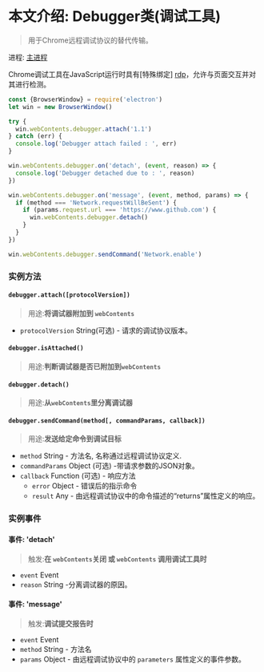 # 本文介绍: Debugger类(调试工具)

> 用于Chrome远程调试协议的替代传输。

进程: [主进程](../glossary.md#主进程)    

Chrome调试工具在JavaScript运行时具有[特殊绑定] [rdp]，允许与页面交互并对其进行检测。
```JavaScript
const {BrowserWindow} = require('electron')
let win = new BrowserWindow()

try {
  win.webContents.debugger.attach('1.1')
} catch (err) {
  console.log('Debugger attach failed : ', err)
}

win.webContents.debugger.on('detach', (event, reason) => {
  console.log('Debugger detached due to : ', reason)
})

win.webContents.debugger.on('message', (event, method, params) => {
  if (method === 'Network.requestWillBeSent') {
    if (params.request.url === 'https://www.github.com') {
      win.webContents.debugger.detach()
    }
  }
})

win.webContents.debugger.sendCommand('Network.enable')
```

### 实例方法

#### `debugger.attach([protocolVersion])`
> 用途:**将调试器附加到 `webContents`**

* `protocolVersion`  String(可选) - 请求的调试协议版本。

#### `debugger.isAttached()`
> 用途:**判断调试器是否已附加到`webContents`**

#### `debugger.detach()`
> 用途:**从`webContents`里分离调试器**

#### `debugger.sendCommand(method[, commandParams, callback])`
> 用途:**发送给定命令到调试目标**

* `method` String - 方法名, 名称通过远程调试协议定义.
* `commandParams` Object (可选) -带请求参数的JSON对象。
* `callback` Function (可选) - 响应方法
  * `error` Object - 错误后的指示命令
  * `result` Any -  由远程调试协议中的命令描述的“returns”属性定义的响应。

### 实例事件

#### 事件: 'detach'
> 触发:**在 `webContents`关闭 或 `webContents` 调用调试工具时**

* `event` Event
* `reason` String -分离调试器的原因。


#### 事件: 'message'
> 触发:**调试提交报告时**

* `event` Event
* `method` String - 方法名
* `params` Object - 由远程调试协议中的 `parameters` 属性定义的事件参数。

[rdp]: https://developer.chrome.com/devtools/docs/debugger-protocol
[`webContents.findInPage`]: web-contents.md#contentsfindinpagetext-options